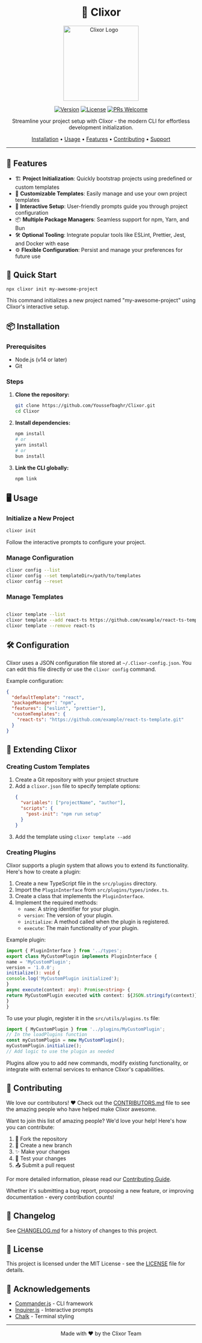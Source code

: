 <div align="center">

# 🚀 Clixor

<img src="https://path-to-your-logo.png" alt="Clixor Logo" width="200"/>

[![Version](https://img.shields.io/badge/version-1.0.1-blue.svg)](https://github.com/Youssefbaghr/Clixor)
[![License](https://img.shields.io/badge/license-MIT-green.svg)](https://opensource.org/licenses/MIT)
[![PRs Welcome](https://img.shields.io/badge/PRs-welcome-brightgreen.svg)](CONTRIBUTING.md)

Streamline your project setup with Clixor - the modern CLI for effortless development
initialization.

[Installation](#installation) • [Usage](#usage) • [Features](#features) •
[Contributing](#contributing) • [Support](#support)

</div>

---

## 🌟 Features

- 🏗️ **Project Initialization**: Quickly bootstrap projects using predefined or custom templates
- 🎨 **Customizable Templates**: Easily manage and use your own project templates
- 🧭 **Interactive Setup**: User-friendly prompts guide you through project configuration
- 📦 **Multiple Package Managers**: Seamless support for npm, Yarn, and Bun
- 🛠️ **Optional Tooling**: Integrate popular tools like ESLint, Prettier, Jest, and Docker with ease
- ⚙️ **Flexible Configuration**: Persist and manage your preferences for future use

## 🚀 Quick Start

```bash
npx clixor init my-awesome-project
```

This command initializes a new project named "my-awesome-project" using Clixor's interactive setup.

## 📦 Installation

### Prerequisites

- Node.js (v14 or later)
- Git

### Steps

1. **Clone the repository:**

   ```bash
   git clone https://github.com/Youssefbaghr/Clixor.git
   cd Clixor
   ```

2. **Install dependencies:**

   ```bash
   npm install
   # or
   yarn install
   # or
   bun install
   ```

3. **Link the CLI globally:**

   ```bash
   npm link
   ```

## 🖥️ Usage

### Initialize a New Project

```bash
clixor init
```

Follow the interactive prompts to configure your project.

### Manage Configuration

```bash
clixor config --list
clixor config --set templateDir=/path/to/templates
clixor config --reset
```

### Manage Templates

```bash

clixor template --list
clixor template --add react-ts https://github.com/example/react-ts-template.git
clixor template --remove react-ts

```

## 🛠️ Configuration

Clixor uses a JSON configuration file stored at `~/.Clixor-config.json`. You can edit this file
directly or use the `clixor config` command.

Example configuration:

```json
{
  "defaultTemplate": "react",
  "packageManager": "npm",
  "features": ["eslint", "prettier"],
  "customTemplates": {
    "react-ts": "https://github.com/example/react-ts-template.git"
  }
}
```

## 🧩 Extending Clixor

### Creating Custom Templates

1. Create a Git repository with your project structure
2. Add a `clixor.json` file to specify template options:
   ```json
   {
     "variables": ["projectName", "author"],
     "scripts": {
       "post-init": "npm run setup"
     }
   }
   ```
3. Add the template using `clixor template --add`

### Creating Plugins

Clixor supports a plugin system that allows you to extend its functionality. Here's how to create a
plugin:

1. Create a new TypeScript file in the `src/plugins` directory.
2. Import the `PluginInterface` from `src/plugins/types/index.ts`.
3. Create a class that implements the `PluginInterface`.
4. Implement the required methods:
   - `name`: A string identifier for your plugin.
   - `version`: The version of your plugin.
   - `initialize`: A method called when the plugin is registered.
   - `execute`: The main functionality of your plugin.

Example plugin:

```typescript
import { PluginInterface } from '../types';
export class MyCustomPlugin implements PluginInterface {
name = 'MyCustomPlugin';
version = '1.0.0';
initialize(): void {
console.log('MyCustomPlugin initialized');
}
async execute(context: any): Promise<string> {
return MyCustomPlugin executed with context: ${JSON.stringify(context)};
}
}
```

To use your plugin, register it in the `src/utils/plugins.ts` file:

```typescript
import { MyCustomPlugin } from '../plugins/MyCustomPlugin';
// In the loadPlugins function
const myCustomPlugin = new MyCustomPlugin();
myCustomPlugin.initialize();
// Add logic to use the plugin as needed
```

Plugins allow you to add new commands, modify existing functionality, or integrate with external
services to enhance Clixor's capabilities.

## 🤝 Contributing

We love our contributors! ❤️ Check out the [CONTRIBUTORS.md](CONTRIBUTORS.md) file to see the
amazing people who have helped make Clixor awesome.

Want to join this list of amazing people? We'd love your help! Here's how you can contribute:

1. 🍴 Fork the repository
2. 🌿 Create a new branch
3. ✨ Make your changes
4. 🔧 Test your changes
5. 📤 Submit a pull request

For more detailed information, please read our [Contributing Guide](Docs/CONTRIBUTING.md).

Whether it's submitting a bug report, proposing a new feature, or improving documentation - every
contribution counts!

## 📜 Changelog

See [CHANGELOG.md](Docs/CHANGELOG.md) for a history of changes to this project.

## 📄 License

This project is licensed under the MIT License - see the [LICENSE](LICENSE) file for details.

## 🙏 Acknowledgements

- [Commander.js](https://github.com/tj/commander.js/) - CLI framework
- [Inquirer.js](https://github.com/SBoudrias/Inquirer.js/) - Interactive prompts
- [Chalk](https://github.com/chalk/chalk) - Terminal styling

---

<div align="center">
Made with ❤️ by the Clixor Team
</div>
